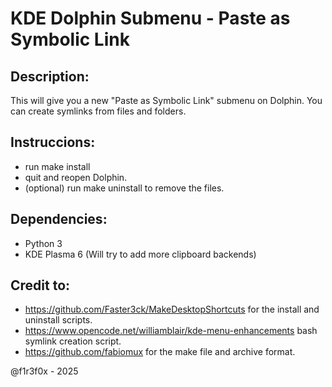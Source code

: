 # KDE Dolphin Submenu - Paste as Symbolic Link

## Description:
This will give you a new "Paste as Symbolic Link" submenu on Dolphin. You can create symlinks from files and folders.

## Instruccions:
- run make install
- quit and reopen Dolphin.
- (optional) run make uninstall to remove the files.

## Dependencies:
- Python 3
- KDE Plasma 6 (Will try to add more clipboard backends)

## Credit to:
- https://github.com/Faster3ck/MakeDesktopShortcuts for the install and uninstall scripts.
- https://www.opencode.net/williamblair/kde-menu-enhancements bash symlink creation script.
- https://github.com/fabiomux for the make file and archive format.


@f1r3f0x - 2025
